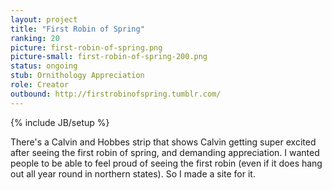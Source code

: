```yaml
---
layout: project
title: "First Robin of Spring"
ranking: 20
picture: first-robin-of-spring.png
picture-small: first-robin-of-spring-200.png
status: ongoing
stub: Ornithology Appreciation
role: Creator
outbound: http://firstrobinofspring.tumblr.com/
---
```

{% include JB/setup %}

There's a Calvin and Hobbes strip that shows Calvin getting super excited after seeing the first robin of spring, and demanding appreciation. I wanted people to be able to feel proud of seeing the first robin (even if it does hang out all year round in northern states). So I made a site for it.